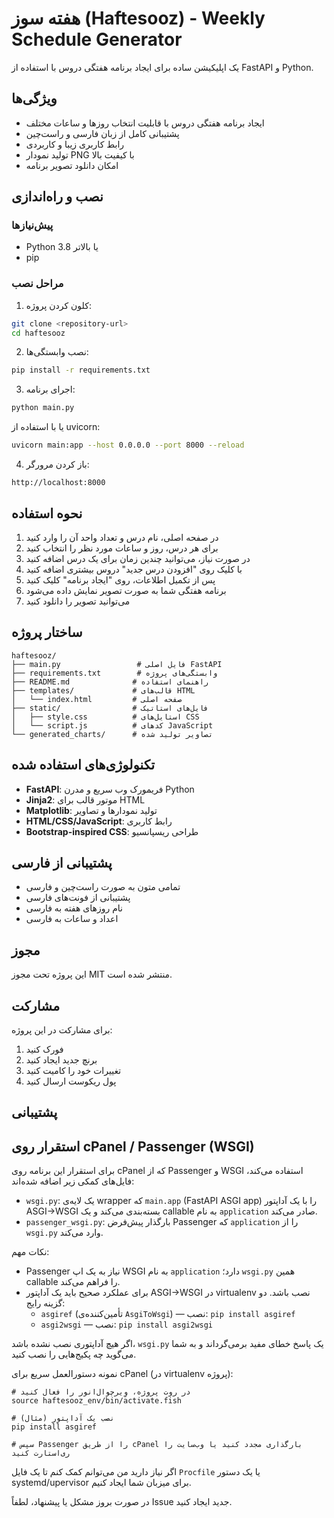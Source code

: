 # هفته سوز (Haftesooz) - Weekly Schedule Generator

یک اپلیکیشن ساده برای ایجاد برنامه هفتگی دروس با استفاده از FastAPI و Python.

## ویژگی‌ها

- ایجاد برنامه هفتگی دروس با قابلیت انتخاب روزها و ساعات مختلف
- پشتیبانی کامل از زبان فارسی و راست‌چین
- رابط کاربری زیبا و کاربردی
- تولید نمودار PNG با کیفیت بالا
- امکان دانلود تصویر برنامه

## نصب و راه‌اندازی

### پیش‌نیازها

- Python 3.8 یا بالاتر
- pip

### مراحل نصب

1. کلون کردن پروژه:

```bash
git clone <repository-url>
cd haftesooz
```

2. نصب وابستگی‌ها:

```bash
pip install -r requirements.txt
```

3. اجرای برنامه:

```bash
python main.py
```

یا با استفاده از uvicorn:

```bash
uvicorn main:app --host 0.0.0.0 --port 8000 --reload
```

4. باز کردن مرورگر:

```
http://localhost:8000
```

## نحوه استفاده

1. در صفحه اصلی، نام درس و تعداد واحد آن را وارد کنید
2. برای هر درس، روز و ساعات مورد نظر را انتخاب کنید
3. در صورت نیاز، می‌توانید چندین زمان برای یک درس اضافه کنید
4. با کلیک روی "افزودن درس جدید" دروس بیشتری اضافه کنید
5. پس از تکمیل اطلاعات، روی "ایجاد برنامه" کلیک کنید
6. برنامه هفتگی شما به صورت تصویر نمایش داده می‌شود
7. می‌توانید تصویر را دانلود کنید

## ساختار پروژه

```
haftesooz/
├── main.py                 # فایل اصلی FastAPI
├── requirements.txt        # وابستگی‌های پروژه
├── README.md              # راهنمای استفاده
├── templates/             # قالب‌های HTML
│   └── index.html         # صفحه اصلی
├── static/                # فایل‌های استاتیک
│   ├── style.css          # استایل‌های CSS
│   └── script.js          # کدهای JavaScript
└── generated_charts/      # تصاویر تولید شده
```

## تکنولوژی‌های استفاده شده

- **FastAPI**: فریمورک وب سریع و مدرن Python
- **Jinja2**: موتور قالب برای HTML
- **Matplotlib**: تولید نمودارها و تصاویر
- **HTML/CSS/JavaScript**: رابط کاربری
- **Bootstrap-inspired CSS**: طراحی ریسپانسیو

## پشتیبانی از فارسی

- تمامی متون به صورت راست‌چین و فارسی
- پشتیبانی از فونت‌های فارسی
- نام روزهای هفته به فارسی
- اعداد و ساعات به فارسی

## مجوز

این پروژه تحت مجوز MIT منتشر شده است.

## مشارکت

برای مشارکت در این پروژه:

1. فورک کنید
2. برنچ جدید ایجاد کنید
3. تغییرات خود را کامیت کنید
4. پول ریکوست ارسال کنید

## پشتیبانی

## استقرار روی cPanel / Passenger (WSGI)

برای استقرار این برنامه روی cPanel که از Passenger و WSGI استفاده می‌کند، فایل‌های کمکی زیر اضافه شده‌اند:

- `wsgi.py`: یک لایه‌ی wrapper که `main.app` (FastAPI ASGI app) را با یک آداپتور ASGI→WSGI بسته‌بندی می‌کند و یک callable به نام `application` صادر می‌کند.
- `passenger_wsgi.py`: بارگذار پیش‌فرض Passenger که `application` را از `wsgi.py` وارد می‌کند.

نکات مهم:

- Passenger نیاز به یک اپ WSGI به نام `application` دارد؛ `wsgi.py` همین callable را فراهم می‌کند.
- برای عملکرد صحیح باید یک آداپتور ASGI→WSGI در virtualenv نصب باشد. دو گزینه رایج:
  - `asgiref` (تأمین‌کننده‌ی `AsgiToWsgi`) — نصب: `pip install asgiref`
  - `asgi2wsgi` — نصب: `pip install asgi2wsgi`

اگر هیچ آداپتوری نصب نشده باشد، `wsgi.py` یک پاسخ خطای مفید برمی‌گرداند و به شما می‌گوید چه پکیج‌هایی را نصب کنید.

نمونه دستورالعمل سریع برای cPanel (در virtualenv پروژه):

```fish
# در روت پروژه، وِیرچوال‌انور را فعال کنید
source haftesooz_env/bin/activate.fish

# نصب یک آداپتور (مثال)
pip install asgiref

# سپس Passenger را از طریق cPanel بارگذاری مجدد کنید یا وب‌سایت را ری‌استارت کنید
```

اگر نیاز دارید من می‌توانم کمک کنم تا یک فایل `Procfile` یا یک دستور systemd/upervisor برای میزبان شما ایجاد کنیم.

در صورت بروز مشکل یا پیشنهاد، لطفاً Issue جدید ایجاد کنید.
